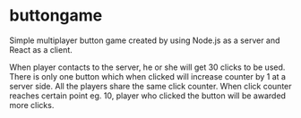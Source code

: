 # buttongame
Simple multiplayer button game created by using Node.js as a server and React as a client. 

When player contacts to the server, he or she will get 30 clicks to be used. 
There is only one button which when clicked will increase counter by 1 at a server side. 
All the players share the same click counter. When click counter reaches certain point eg. 10, 
player who clicked the button will be awarded more clicks.
